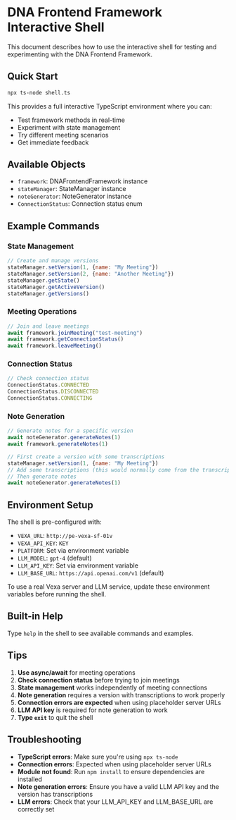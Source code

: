 # DNA Frontend Framework Interactive Shell

This document describes how to use the interactive shell for testing and experimenting with the DNA Frontend Framework.

## Quick Start

```bash
npx ts-node shell.ts
```

This provides a full interactive TypeScript environment where you can:
- Test framework methods in real-time
- Experiment with state management
- Try different meeting scenarios
- Get immediate feedback

## Available Objects

- `framework`: DNAFrontendFramework instance
- `stateManager`: StateManager instance
- `noteGenerator`: NoteGenerator instance
- `ConnectionStatus`: Connection status enum

## Example Commands

### State Management
```javascript
// Create and manage versions
stateManager.setVersion(1, {name: "My Meeting"})
stateManager.setVersion(2, {name: "Another Meeting"})
stateManager.getState()
stateManager.getActiveVersion()
stateManager.getVersions()
```

### Meeting Operations
```javascript
// Join and leave meetings
await framework.joinMeeting("test-meeting")
await framework.getConnectionStatus()
await framework.leaveMeeting()
```

### Connection Status
```javascript
// Check connection status
ConnectionStatus.CONNECTED
ConnectionStatus.DISCONNECTED
ConnectionStatus.CONNECTING
```

### Note Generation
```javascript
// Generate notes for a specific version
await noteGenerator.generateNotes(1)
await framework.generateNotes(1)

// First create a version with some transcriptions
stateManager.setVersion(1, {name: "My Meeting"})
// Add some transcriptions (this would normally come from the transcription agent)
// Then generate notes
await noteGenerator.generateNotes(1)
```

## Environment Setup

The shell is pre-configured with:
- `VEXA_URL`: `http://pe-vexa-sf-01v`
- `VEXA_API_KEY`: `KEY`
- `PLATFORM`: Set via environment variable
- `LLM_MODEL`: `gpt-4` (default)
- `LLM_API_KEY`: Set via environment variable
- `LLM_BASE_URL`: `https://api.openai.com/v1` (default)

To use a real Vexa server and LLM service, update these environment variables before running the shell.

## Built-in Help

Type `help` in the shell to see available commands and examples.

## Tips

1. **Use async/await** for meeting operations
2. **Check connection status** before trying to join meetings
3. **State management** works independently of meeting connections
4. **Note generation** requires a version with transcriptions to work properly
5. **Connection errors are expected** when using placeholder server URLs
6. **LLM API key** is required for note generation to work
7. **Type `exit`** to quit the shell

## Troubleshooting

- **TypeScript errors**: Make sure you're using `npx ts-node`
- **Connection errors**: Expected when using placeholder server URLs
- **Module not found**: Run `npm install` to ensure dependencies are installed
- **Note generation errors**: Ensure you have a valid LLM API key and the version has transcriptions
- **LLM errors**: Check that your LLM_API_KEY and LLM_BASE_URL are correctly set
